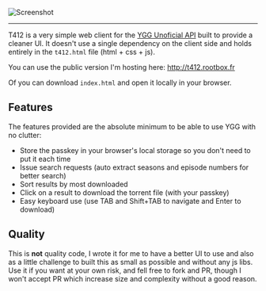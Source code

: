 ![Screenshot](https://cloud.githubusercontent.com/assets/201687/17836343/391b856a-678f-11e6-8b67-9b046a8334ad.png)

---

T412 is a very simple web client for the [YGG Unoficial API](https://yggapi.eu/) built to provide a cleaner UI. It doesn't use a single dependency on the client side and holds entirely in the `t412.html` file (html + css + js).

You can use the public version I'm hosting here: http://t412.rootbox.fr

Of you can download `index.html` and open it locally in your browser.

## Features

The features provided are the absolute minimum to be able to use YGG with no clutter:
- Store the passkey in your browser's local storage so you don't need to put it each time
- Issue search requests (auto extract seasons and episode numbers for better search)
- Sort results by most downloaded
- Click on a result to download the torrent file (with your passkey)
- Easy keyboard use (use TAB and Shift+TAB to navigate and Enter to download)

## Quality

This is **not** quality code, I wrote it for me to have a better UI to use and also as a little challenge to built this as small as possible and without any js libs. Use it if you want at your own risk, and fell free to fork and PR, though I won't accept PR which increase size and complexity without a good reason.
